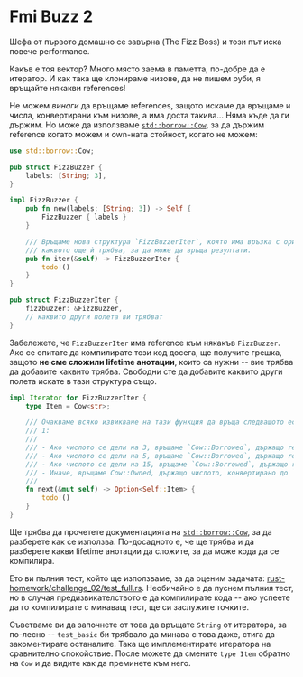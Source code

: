 # Fmi Buzz 2

Шефа от първото домашно се завърна (The Fizz Boss) и този път иска повече performance.

Какъв е тоя вектор? Много място заема в паметта, по-добре да е итератор. И как така ще клонираме низове, да не пишем руби, я връщайте някакви references!

Не можем *винаги* да връщаме references, защото искаме да връщаме и числа, конвертирани към низове, а има доста такива... Няма къде да ги държим. Но може да използваме [`std::borrow::Cow`](https://doc.rust-lang.org/stable/std/borrow/enum.Cow.html), за да държим reference когато можем и own-ната стойност, когато не можем:

``` rust
use std::borrow::Cow;

pub struct FizzBuzzer {
    labels: [String; 3],
}

impl FizzBuzzer {
    pub fn new(labels: [String; 3]) -> Self {
        FizzBuzzer { labels }
    }

    /// Връщаме нова структура `FizzBuzzerIter`, която има връзка с оригиналния FizzBuzzer и
    /// каквото още ѝ трябва, за да може да връща резултати.
    pub fn iter(&self) -> FizzBuzzerIter {
        todo!()
    }
}

pub struct FizzBuzzerIter {
    fizzbuzzer: &FizzBuzzer,
    // каквито други полета ви трябват
}
```

Забележете, че `FizzBuzzerIter` има reference към някакъв `FizzBuzzer`. Ако се опитате да компилирате този код досега, ще получите грешка, защото **не сме сложили lifetime анотации**, които са нужни -- вие трябва да добавите каквито трябва. Свободни сте да добавите каквито други полета искате в тази структура също.

``` rust
impl Iterator for FizzBuzzerIter {
    type Item = Cow<str>;

    /// Очакваме всяко извикване на тази функция да връща следващото естествено число, започващо от
    /// 1:
    ///
    /// - Ако числото се дели на 3, връщаме `Cow::Borrowed`, държащо reference към `labels[0]`
    /// - Ако числото се дели на 5, връщаме `Cow::Borrowed`, държащо reference към `labels[1]`
    /// - Ако числото се дели на 15, връщаме `Cow::Borrowed`, държащо reference към `labels[2]`
    /// - Иначе, връщаме Cow::Owned, държащо числото, конвертирано до `String`
    ///
    fn next(&mut self) -> Option<Self::Item> {
        todo!()
    }
}
```

Ще трябва да прочетете документацията на [`std::borrow::Cow`](https://doc.rust-lang.org/stable/std/borrow/enum.Cow.html), за да разберете как се използва. По-досадното е, че ще трябва и да разберете какви lifetime анотации да сложите, за да може кода да се компилира.

Ето ви пълния тест, който ще използваме, за да оценим задачата: [rust-homework/challenge_02/test_full.rs](https://github.com/fmi/rust-homework/blob/c9c542dd1150c78eb1c60cea4bf21c075e318280/challenge_02/test_full.rs). Необичайно е да пуснем пълния тест, но в случая предизвикателството е да компилирате кода -- ако успеете да го компилирате с минаващ тест, ще си заслужите точките.

Съветваме ви да започнете от това да връщате `String` от итератора, за по-лесно -- `test_basic` би трябвало да минава с това даже, стига да закоментирате останалите. Така ще имплементирате итератора на сравнително спокойствие. После можете да смените `type Item` обратно на `Cow` и да видите как да преминете към него.
